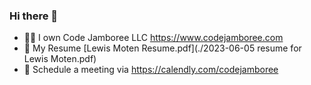 ### Hi there 👋

- 👨‍💼 I own Code Jamboree LLC https://www.codejamboree.com
- 💼 My Resume [Lewis Moten Resume.pdf](./2023-06-05 resume for Lewis Moten.pdf)
- 📆 Schedule a meeting via https://calendly.com/codejamboree
